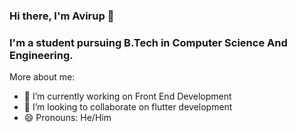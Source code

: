 ### Hi there, I'm Avirup 👋
### I'm a student pursuing B.Tech in Computer Science And Engineering.

More about me:
- 🔭 I’m currently working on Front End Development
- 👯 I’m looking to collaborate on flutter development
- 😄 Pronouns: He/Him
<!--
**avi-pal/avi-pal** is a ✨ _special_ ✨ repository because its `README.md` (this file) appears on your GitHub profile.

Here are some ideas to get you started:

- 🔭 I’m currently working on ...
- 🌱 I’m currently learning ...
- 👯 I’m looking to collaborate on ...
- 🤔 I’m looking for help with ...
- 💬 Ask me about ...
- 📫 How to reach me: ...
- 😄 Pronouns: ...
- ⚡ Fun fact: ...
-->
